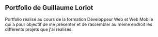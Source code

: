 ## Portfolio de Guillaume Loriot 
Portfolio réalisé au cours de la formation Développeur Web et Web Mobile qui a pour objectif de me présenter et de rassembler au même endroit les différents projets que j'ai réalisés.
